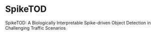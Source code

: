 # SpikeTOD
SpikeTOD: A Biologically Interpretable Spike-driven Object Detection in Challenging Traffic Scenarios
